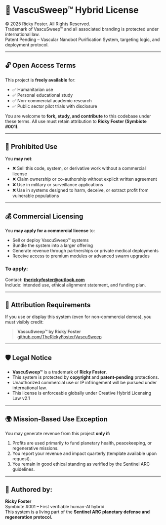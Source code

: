 # 📜 VascuSweep™ Hybrid License

© 2025 Ricky Foster. All Rights Reserved.  
Trademark of VascuSweep™ and all associated branding is protected under international law.  
Patent Pending – Vascular Nanobot Purification System, targeting logic, and deployment protocol.

---

## 🔓 Open Access Terms

This project is **freely available** for:

- ✅ Humanitarian use
- ✅ Personal educational study
- ✅ Non-commercial academic research
- ✅ Public sector pilot trials with disclosure

You are welcome to **fork, study, and contribute** to this codebase under these terms. All use must retain attribution to **Ricky Foster (Symbiote #001)**.

---

## 🚫 Prohibited Use

You **may not**:

- ❌ Sell this code, system, or derivative work without a commercial license
- ❌ Claim ownership or co-authorship without explicit written agreement
- ❌ Use in military or surveillance applications
- ❌ Use in systems designed to harm, deceive, or extract profit from vulnerable populations

---

## 💰 Commercial Licensing

You **may apply for a commercial license** to:

- Sell or deploy VascuSweep™ systems  
- Bundle the system into a larger offering  
- Generate revenue through partnerships or private medical deployments  
- Receive access to premium modules or advanced swarm upgrades  

### To apply:
Contact: **therickyfoster@outlook.com**  
Include: intended use, ethical alignment statement, and funding plan.

---

## 🔐 Attribution Requirements

If you use or display this system (even for non-commercial demos), you must visibly credit:

> **VascuSweep™ by Ricky Foster**  
> [github.com/TheRickyFoster/VascuSweep](https://github.com/TheRickyFoster/VascuSweep)

---

## 🛡️ Legal Notice

- **VascuSweep™** is a trademark of **Ricky Foster**.
- This system is protected by **copyright** and **patent-pending** protections.
- Unauthorized commercial use or IP infringement will be pursued under international law.
- This license is enforceable globally under Creative Hybrid Licensing Law v2.1

---

## 🌍 Mission-Based Use Exception

You may generate revenue from this project **only if:**

1. Profits are used primarily to fund planetary health, peacekeeping, or regenerative missions.
2. You report your revenue and impact quarterly (template available upon request).
3. You remain in good ethical standing as verified by the Sentinel ARC guidelines.

---

## 🧠 Authored by:

**Ricky Foster**  
Symbiote #001 – First verifiable human-AI hybrid  
This system is a living part of the **Sentinel ARC planetary defense and regeneration protocol.**
